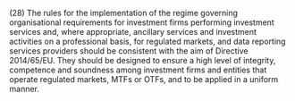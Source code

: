 (28) The rules for the implementation of the regime governing organisational requirements for investment firms performing investment services and, where appropriate, ancillary services and investment activities on a professional basis, for regulated markets, and data reporting services providers should be consistent with the aim of Directive 2014/65/EU. They should be designed to ensure a high level of integrity, competence and soundness among investment firms and entities that operate regulated markets, MTFs or OTFs, and to be applied in a uniform manner.